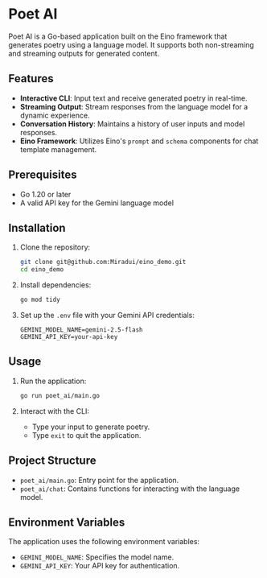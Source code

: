 # Poet AI

Poet AI is a Go-based application built on the Eino framework that generates poetry using a language model. It supports both non-streaming and streaming outputs for generated content.

## Features

- **Interactive CLI**: Input text and receive generated poetry in real-time.
- **Streaming Output**: Stream responses from the language model for a dynamic experience.
- **Conversation History**: Maintains a history of user inputs and model responses.
- **Eino Framework**: Utilizes Eino's `prompt` and `schema` components for chat template management.

## Prerequisites

- Go 1.20 or later
- A valid API key for the Gemini language model

## Installation

1. Clone the repository:
   ```bash
   git clone git@github.com:Miradui/eino_demo.git
   cd eino_demo
   ```

2. Install dependencies:
   ```bash
   go mod tidy
   ```

3. Set up the `.env` file with your Gemini API credentials:
   ```dotenv
   GEMINI_MODEL_NAME=gemini-2.5-flash
   GEMINI_API_KEY=your-api-key
   ```

## Usage

1. Run the application:
   ```bash
   go run poet_ai/main.go
   ```

2. Interact with the CLI:
   - Type your input to generate poetry.
   - Type `exit` to quit the application.

## Project Structure

- `poet_ai/main.go`: Entry point for the application.
- `poet_ai/chat`: Contains functions for interacting with the language model.

## Environment Variables

The application uses the following environment variables:

- `GEMINI_MODEL_NAME`: Specifies the model name.
- `GEMINI_API_KEY`: Your API key for authentication.
